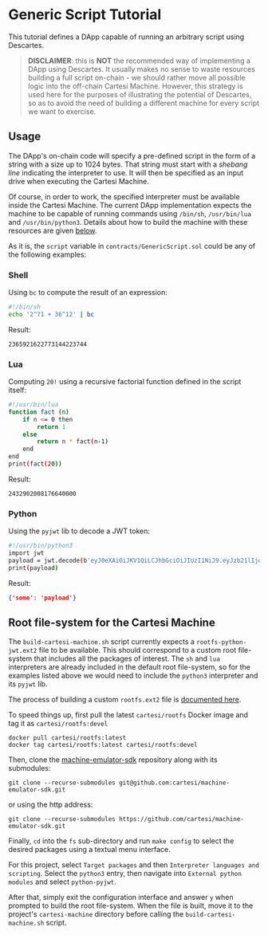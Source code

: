 # Generic Script Tutorial

This tutorial defines a DApp capable of running an arbitrary script using Descartes.

> **DISCLAIMER**: this is **NOT** the recommended way of implementing a DApp using Descartes. It usually makes no sense to waste resources building a full script on-chain - we should rather move all possible logic into the off-chain Cartesi Machine. However, this strategy is used here for the purposes of illustrating the potential of Descartes, so as to avoid the need of building a different machine for every script we want to exercise.

## Usage

The DApp's on-chain code will specify a pre-defined script in the form of a string with a size up to 1024 bytes. That string must start with a *shebang line* indicating the interpreter to use. It will then be specified as an input drive when executing the Cartesi Machine.

Of course, in order to work, the specified interpreter must be available inside the Cartesi Machine. The current DApp implementation expects the machine to be capable of running commands using `/bin/sh`, `/usr/bin/lua` and `/usr/bin/python3`. Details about how to build the machine with these resources are given [below](#root-file-system-for-the-cartesi-machine).

As it is, the `script` variable in `contracts/GenericScript.sol` could be any of the following examples:

### Shell

Using `bc` to compute the result of an expression:

```bash
#!/bin/sh
echo '2^71 + 36^12' | bc
```

Result:
```
2365921622773144223744
```

### Lua

Computing `20!` using a recursive factorial function defined in the script itself:

```bash
#!/usr/bin/lua
function fact (n)
    if n <= 0 then
        return 1
    else
        return n * fact(n-1)
    end
end
print(fact(20))
```

Result:
```
2432902008176640000
```

### Python

Using the `pyjwt` lib to decode a JWT token:

```bash
#!/usr/bin/python3
import jwt
payload = jwt.decode(b'eyJ0eXAiOiJKV1QiLCJhbGciOiJIUzI1NiJ9.eyJzb21lIjoicGF5bG9hZCJ9.Joh1R2dYzkRvDkqv3sygm5YyK8Gi4ShZqbhK2gxcs2U', 'secret', algorithms=['HS256'])
print(payload)
```

Result:
```json
{'some': 'payload'}
```

## Root file-system for the Cartesi Machine

The `build-cartesi-machine.sh` script currently expects a `rootfs-python-jwt.ext2` file to be available. This should correspond to a custom root file-system that includes all the packages of interest. The `sh` and `lua` interpreters are already included in the default root file-system, so for the  examples listed above we would need to include the `python3` interpreter and its `pyjwt` lib.

The process of building a custom `rootfs.ext2` file is [documented here](https://docs.cartesi.io/machine/target/linux#the-root-file-system).

To speed things up, first pull the latest `cartesi/rootfs` Docker image and tag it as `cartesi/rootfs:devel`

```
docker pull cartesi/rootfs:latest
docker tag cartesi/rootfs:latest cartesi/rootfs:devel
```
 
Then, clone the [machine-emulator-sdk](https://github.com/cartesi/machine-emulator-sdk) repository along with its submodules:

```
git clone --recurse-submodules git@github.com:cartesi/machine-emulator-sdk.git
```
or using the http address:
```
git clone --recurse-submodules https://github.com/cartesi/machine-emulator-sdk.git
```

Finally, `cd` into the `fs` sub-directory and run `make config` to select the desired packages using a textual menu interface.

For this project, select `Target packages` and then `Interpreter languages and scripting`. Select the `python3` entry, then navigate into `External python modules` and select `python-pyjwt`.

After that, simply exit the configuration interface and answer `y` when prompted to build the root file-system. When the file is built, move it to the project's `cartesi-machine` directory before calling the `build-cartesi-machine.sh` script.


